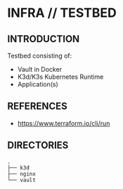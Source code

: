 # INFRA // TESTBED


## INTRODUCTION

Testbed consisting of:
- Vault in Docker
- K3d/K3s Kubernetes Runtime
- Application(s)

## REFERENCES

- https://www.terraform.io/cli/run

## DIRECTORIES

```
.
├── k3d
├── nginx
└── vault
```


